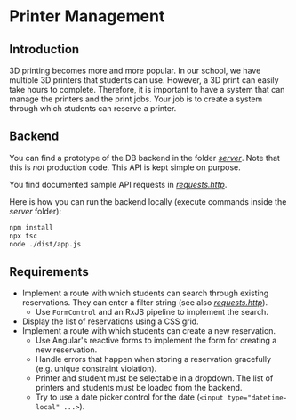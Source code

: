 # Printer Management

## Introduction

3D printing becomes more and more popular. In our school, we have multiple 3D printers that students can use. However, a 3D print can easily take hours to complete. Therefore, it is important to have a system that can manage the printers and the print jobs. Your job is to create a system through which students can reserve a printer.

## Backend

You can find a prototype of the DB backend in the folder [_server_](./server). Note that this is _not_ production code. This API is kept simple on purpose.

You find documented sample API requests in [_requests.http_](./server/requests.http).

Here is how you can run the backend locally (execute commands inside the _server_ folder):

```bash
npm install
npx tsc
node ./dist/app.js
```

## Requirements

* Implement a route with which students can search through existing reservations. They can enter a filter string (see also [_requests.http_](./server/requests.http)).
  * Use `FormControl` and an RxJS pipeline to implement the search.
* Display the list of reservations using a CSS grid.
* Implement a route with which students can create a new reservation.
  * Use Angular's reactive forms to implement the form for creating a new reservation.
  * Handle errors that happen when storing a reservation gracefully (e.g. unique constraint violation).
  * Printer and student must be selectable in a dropdown. The list of printers and students must be loaded from the backend.
  * Try to use a date picker control for the date (`<input type="datetime-local" ...>`).

